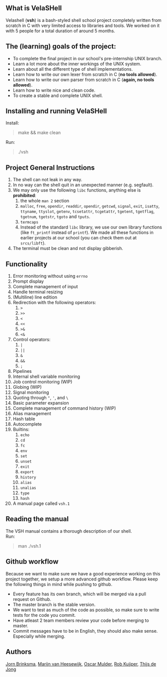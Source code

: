 ## What is VelaSHell
Velashell (<B>vsh</B>) is a bash-styled shell school project completely written
from scratch in C with very limited access to libraries and tools. We worked on
it with 5 people for a total duration of around 5 months.

## The (learning) goals of the project:
- To complete the final project in our school's pre-internship UNIX branch.
- Learn a lot more about the inner workings of the UNIX system.
- Learn about all the different type of shell implementations.
- Learn how to write our own lexer from scratch in C (**no tools allowed**).
- Learn how to write our own parser from scratch in C
  (**again, no tools allowed**).
- Learn how to write nice and clean code.
- To create a stable and complete UNIX shell.

## Installing and running VelaSHell
Install:
> make && make clean

Run:
> ./vsh

## Project General Instructions
1. The shell can not leak in any way.
2. In no way can the shell quit in an unexpected manner (e.g. segfault).
3. We may only use the following `libc` functions, anything else is
   **prohibited**:
   1. the whole `man 2` section
   2. `malloc`, `free`, `opendir`, `readdir`, `opendir`, `getcwd`, `signal`,
      `exit`, `isatty`, `ttyname`, `ttyslot`, `getenv`, `tcsetattr`,
      `tcgetattr`, `tgetent`, `tgetflag`, `tgetnum`, `tgetstr`, `tgoto` and
      `tputs`.
   3. `termcaps`
   4. Instead of the standard `libc` library, we use our own library functions
      (like `ft_printf` instead of `printf`). We made all these functions in
      earlier projects at our school (you can check them out at `srcs/libft`).
4. The terminal must be clean and not display gibberish.

## Functionality
1. Error monitoring without using `errno`
2. Prompt display
3. Complete management of input
4. Handle terminal resizing
5. (Multiline) line edition
6. Redirection with the following operators:
   1. `>`
   2. `>>`
   3. `<`
   4. `<<`
   5. `>&`
   6. `<&`
7. Control operators:
   1. `|`
   2. `||`
   3. `&`
   4. `&&`
   5. `;`
8. Pipelines
9. Internal shell variable monitoring
10. Job control monitoring (WIP)
11. Globing (WIP)
12. Signal monitoring
13. Quoting through `"`, `'`, and `\`
14. Basic parameter expansion
15. Complete management of command history (WIP)
16. Alias management
17. Hash table
18. Autocomplete
19. Builtins:
    1.  `echo`
    2.  `cd`
    3.  `fc`
    4.  `env`
    5.  `set`
    6.  `unset`
    7.  `exit`
    8.  `export`
    9.  `history`
    10. `alias`
    11. `unalias`
    12. `type`
    13. `hash`
20. A manual page called `vsh.1`

## Reading the manual
The VSH manual contains a thorough description of our shell.
\
Run:
> man ./vsh.1


## Github workflow
Because we want to make sure we have a good experience working on this project together, we setup a more advanced github workflow. Please keep the following things in mind while pushing to github.
- Every feature has its own branch, which will be merged via a pull request on Github.
- The master branch is the stable version.
- We want to test as much of the code as possible, so make sure to write tests for the code you commit.
- Have atleast 2 team members review your code before merging to master.
- Commit messages have to be in English, they should also make sense. Especially while merging.

## Authors
[Jorn Brinksma](https://github.com/jbrinksma),
[Marijn van Heesewijk](https://github.com/marijnvanh),
[Oscar Mulder](https://github.com/OscarMulder),
[Rob Kuijper](https://github.com/robkuijper),
[Thijs de Jong](https://github.com/thijsdejong)